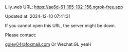 Lily_web URL: https://ae6d-61-165-102-156.ngrok-free.app

Updated at: 2024-12-10 07:41:31

If you cannot open this URL, the server might be down.

Please contact: 

goley04@foxmail.com Or Wechat:GL_yeaH